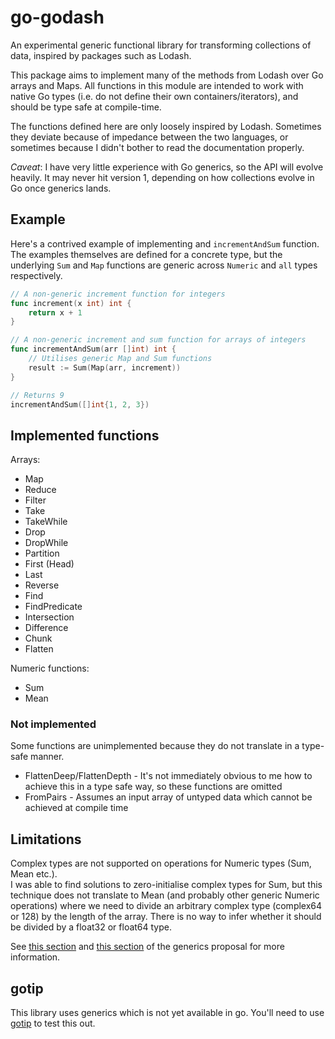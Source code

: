 # go-godash

An experimental generic functional library for transforming collections
of data, inspired by packages such as Lodash.

This package aims to implement many of the methods from Lodash over
Go arrays and Maps. All functions in this module are intended to work with
native Go types (i.e. do not define their own containers/iterators), and
should be type safe at compile-time.

The functions defined here are only loosely inspired by Lodash. Sometimes
they deviate because of impedance between the two languages, or sometimes
because I didn't bother to read the documentation properly.

_Caveat_: I have very little experience with Go generics, so the API will
evolve heavily. It may never hit version 1, depending on how collections
evolve in Go once generics lands.

## Example

Here's a contrived example of implementing and `incrementAndSum` function.
The examples themselves are defined for a concrete type, but the underlying
`Sum` and `Map` functions are generic across `Numeric` and `all` types respectively.

```go
// A non-generic increment function for integers
func increment(x int) int {
	return x + 1
}

// A non-generic increment and sum function for arrays of integers
func incrementAndSum(arr []int) int {
	// Utilises generic Map and Sum functions
	result := Sum(Map(arr, increment))
}

// Returns 9
incrementAndSum([]int{1, 2, 3})
```

## Implemented functions

Arrays:

* Map
* Reduce
* Filter
* Take
* TakeWhile
* Drop
* DropWhile
* Partition
* First (Head)
* Last
* Reverse
* Find
* FindPredicate
* Intersection
* Difference
* Chunk
* Flatten

Numeric functions:

* Sum
* Mean

### Not implemented

Some functions are unimplemented because they do not translate in a type-safe manner.

* FlattenDeep/FlattenDepth - It's not immediately obvious to me how to achieve this
  in a type safe way, so these functions are omitted
* FromPairs - Assumes an input array of untyped data which cannot be achieved at
  compile time

## Limitations

Complex types are not supported on operations for Numeric types (Sum, Mean etc.).  
I was able to find solutions to zero-initialise complex types for Sum, but this
technique does not translate to Mean (and probably other generic Numeric operations) where
we need to divide an arbitrary complex type (complex64 or 128) by the length of
the array. There is no way to infer whether it should be divided by a float32 or float64
type.

See [this section](https://go.googlesource.com/proposal/+/refs/heads/master/design/43651-type-parameters.md#no-way-to-express-convertibility) and [this section](https://go.googlesource.com/proposal/+/refs/heads/master/design/43651-type-parameters.md#no-association-between-float-and-complex) of the generics proposal for more information.

## gotip

This library uses generics which is not yet available in go. You'll need to
use [gotip](https://pkg.go.dev/golang.org/dl/gotip) to test this out.
